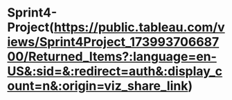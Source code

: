 # Sprint4-Project(https://public.tableau.com/views/Sprint4Project_17399370668700/Returned_Items?:language=en-US&:sid=&:redirect=auth&:display_count=n&:origin=viz_share_link)
